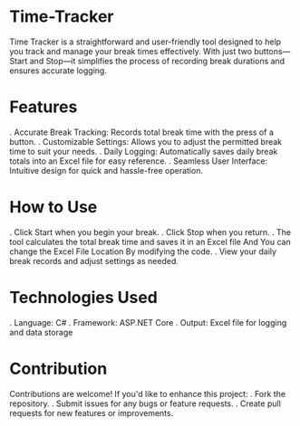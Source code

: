 # Time-Tracker
Time Tracker is a straightforward and user-friendly tool designed to help you track and manage your break times effectively. With just two buttons—Start and Stop—it simplifies the process of recording break durations and ensures accurate logging.
# Features
. Accurate Break Tracking: Records total break time with the press of a button.
. Customizable Settings: Allows you to adjust the permitted break time to suit your needs.
. Daily Logging: Automatically saves daily break totals into an Excel file for easy reference.
. Seamless User Interface: Intuitive design for quick and hassle-free operation.
# How to Use
. Click Start when you begin your break.
. Click Stop when you return.
. The tool calculates the total break time and saves it in an Excel file And You can change the Excel File Location By modifying the code.
. View your daily break records and adjust settings as needed.
# Technologies Used
. Language: C#
. Framework: ASP.NET Core
. Output: Excel file for logging and data storage
# Contribution
Contributions are welcome! If you'd like to enhance this project:
. Fork the repository.
. Submit issues for any bugs or feature requests.
. Create pull requests for new features or improvements.

